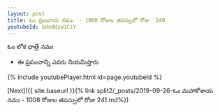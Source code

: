 ```yaml
---
layout: post
title: ఓం ప్రణవాయ నమః  - 1008 రోజుల తపస్సులో రోజు  240
youtubeId: Gdxddzw1CiY
---
```

 
 
 ఓం లోక ధాత్రే నమః  
 
 -  ఈ ప్రపంచాన్ని ఎవరు నియమిస్తారు 
 
  
 
  
 
 
 
 
 
 


{% include youtubePlayer.html id=page.youtubeId %}
 
[Next]({{ site.baseurl }}{% link  split2/_posts/2019-09-26-ఓం మహాకోశాయ నమః  - 1008 రోజుల తపస్సులో రోజు  241.md%})
 
